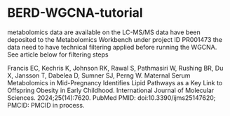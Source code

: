 # BERD-WGCNA-tutorial
metabolomics data are available on  the LC-MS/MS data have been deposited to the Metabolomics Workbench under project ID PR001473
the data need to have technical filtering applied before running the WGCNA. See article below for filtering steps

Francis EC, Kechris K, Johnson RK, Rawal S, Pathmasiri W, Rushing BR, Du X, Jansson T, Dabelea D, Sumner SJ, Perng W. Maternal Serum Metabolomics in Mid-Pregnancy Identifies Lipid Pathways as a Key Link to Offspring Obesity in Early Childhood. International Journal of Molecular Sciences. 2024;25(14):7620. PubMed PMID: doi:10.3390/ijms25147620; PMCID: PMCID in process.
